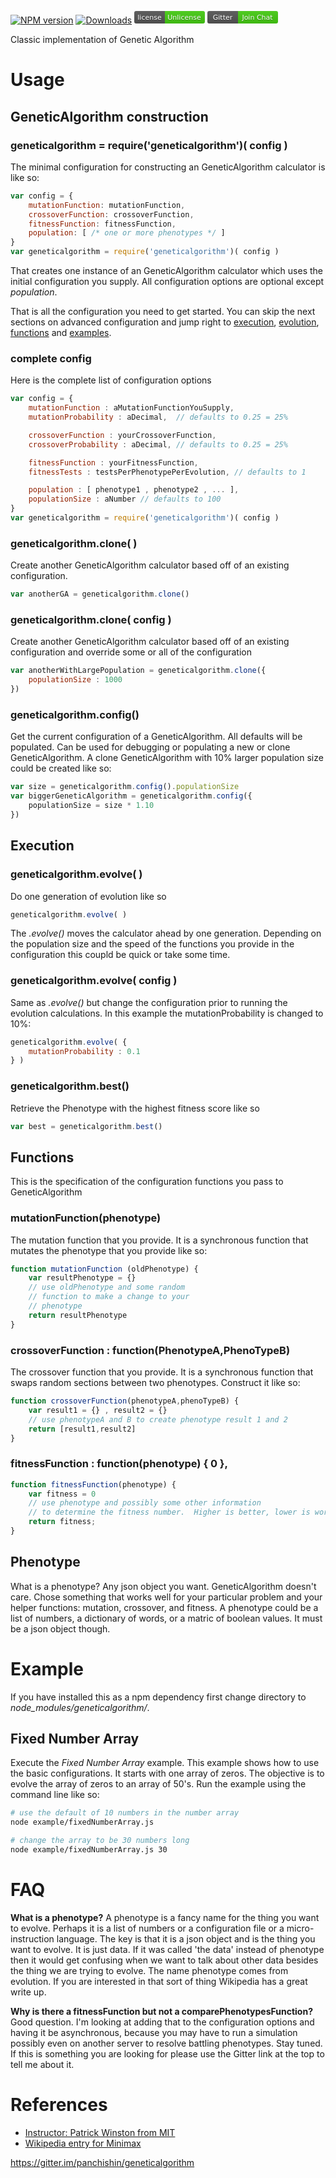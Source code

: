 [![NPM version][npm-image]][npm-url] [![Downloads][downloads-image]][npm-url] [<svg xmlns="http://www.w3.org/2000/svg" width="113" height="20"><linearGradient id="b" x2="0" y2="100%"><stop offset="0" stop-color="#bbb" stop-opacity=".1"/><stop offset="1" stop-opacity=".1"/></linearGradient><mask id="a"><rect width="113" height="20" rx="3" fill="#fff"/></mask><g mask="url(#a)"><path fill="#555" d="M0 0h49v20H0z"/><path fill="#4c1" d="M49 0h64v20H49z"/><path fill="url(#b)" d="M0 0h113v20H0z"/></g><g fill="#fff" text-anchor="middle" font-family="DejaVu Sans,Verdana,Geneva,sans-serif" font-size="11"><text x="24.5" y="15" fill="#010101" fill-opacity=".3">license</text><text x="24.5" y="14">license</text><text x="80" y="15" fill="#010101" fill-opacity=".3">Unlicense</text><text x="80" y="14">Unlicense</text></g></svg>](https://tldrlegal.com/license/unlicense) [<svg xmlns="http://www.w3.org/2000/svg" width="113" height="20"><linearGradient id="b" x2="0" y2="100%"><stop offset="0" stop-color="#bbb" stop-opacity=".1"/><stop offset="1" stop-opacity=".1"/></linearGradient><mask id="a"><rect width="113" height="20" rx="3" fill="#fff"/></mask><g mask="url(#a)"><path fill="#555" d="M0 0h49v20H0z"/><path fill="#4c1" d="M49 0h64v20H49z"/><path fill="url(#b)" d="M0 0h113v20H0z"/></g><g fill="#fff" text-anchor="middle" font-family="DejaVu Sans,Verdana,Geneva,sans-serif" font-size="11"><text x="24.5" y="15" fill="#010101" fill-opacity=".3">Gitter</text><text x="24.5" y="14">Gitter</text><text x="80" y="15" fill="#010101" fill-opacity=".3">Join Chat</text><text x="80" y="14">Join Chat</text></g></svg>](https://gitter.im/panchishin/geneticalgorithm)

Classic implementation of Genetic Algorithm

# Usage

## GeneticAlgorithm construction

### geneticalgorithm = require('geneticalgorithm')( config )
The minimal configuration for constructing an GeneticAlgorithm calculator is like so:

```js
var config = {
    mutationFunction: mutationFunction,
    crossoverFunction: crossoverFunction,
    fitnessFunction: fitnessFunction,
    population: [ /* one or more phenotypes */ ]
}
var geneticalgorithm = require('geneticalgorithm')( config )
```

That creates one instance of an GeneticAlgorithm calculator which uses the initial configuration you supply.  All configuration options are optional except *population*.

That is all the configuration you need to get started.  You can skip the next sections on advanced configuration and jump right to [execution](#execution), [evolution](#geneticalgorithmevolve), [functions](#functions) and [examples](#example).

### complete config
Here is the complete list of configuration options

```js
var config = {
	mutationFunction : aMutationFunctionYouSupply,
	mutationProbability : aDecimal,  // defaults to 0.25 = 25%

	crossoverFunction : yourCrossoverFunction,
	crossoverProbability : aDecimal, // defaults to 0.25 = 25%

	fitnessFunction : yourFitnessFunction,
	fitnessTests : testsPerPhenotypePerEvolution, // defaults to 1

	population : [ phenotype1 , phenotype2 , ... ],
	populationSize : aNumber // defaults to 100
}
var geneticalgorithm = require('geneticalgorithm')( config )
```

### geneticalgorithm.clone( )
Create another GeneticAlgorithm calculator based off of an existing configuration.

```js
var anotherGA = geneticalgorithm.clone()
```

### geneticalgorithm.clone( config )
Create another GeneticAlgorithm calculator based off of an existing configuration and override some or all of the configuration

```js
var anotherWithLargePopulation = geneticalgorithm.clone({
	populationSize : 1000
})
```

### geneticalgorithm.config()
Get the current configuration of a GeneticAlgorithm.  All defaults will be populated.  Can be used for debugging or populating a new or clone GeneticAlgorithm.  A clone GeneticAlgorithm with 10% larger population size could be created like so:
```js
var size = geneticalgorithm.config().populationSize
var biggerGeneticAlgorithm = geneticalgorithm.config({
	populationSize = size * 1.10
})
```

## Execution

### geneticalgorithm.evolve( )
Do one generation of evolution like so
```js
geneticalgorithm.evolve( )
```
The *.evolve()* moves the calculator ahead by one generation.  Depending on the population size and the speed of the functions you provide in the configuration this coupld be quick or take some time.

### geneticalgorithm.evolve( config )
Same as *.evolve()* but change the configuration prior to running the evolution calculations.  In this example the mutationProbability is changed to 10%:
```js
geneticalgorithm.evolve( {
	mutationProbability : 0.1
} )
```

### geneticalgorithm.best()
Retrieve the Phenotype with the highest fitness score like so
```js
var best = geneticalgorithm.best()
```


## Functions
This is the specification of the configuration functions you pass to GeneticAlgorithm

### mutationFunction(phenotype)
The mutation function that you provide.  It is a synchronous function that mutates the phenotype that you provide like so:
```js
function mutationFunction (oldPhenotype) {
	var resultPhenotype = {}
	// use oldPhenotype and some random
	// function to make a change to your
	// phenotype
	return resultPhenotype
}
```

### crossoverFunction : function(PhenotypeA,PhenoTypeB)
The crossover function that you provide.  It is a synchronous function that swaps random sections between two phenotypes.  Construct it like so:
```js
function crossoverFunction(phenotypeA,phenoTypeB) {
	var result1 = {} , result2 = {}
	// use phenotypeA and B to create phenotype result 1 and 2
	return [result1,result2]
}
```

###  fitnessFunction : function(phenotype) { 0 },
```js
function fitnessFunction(phenotype) {
	var fitness = 0
	// use phenotype and possibly some other information
	// to determine the fitness number.  Higher is better, lower is worse.
	return fitness;
}
```

## Phenotype
What is a phenotype?  Any json object you want.  GeneticAlgorithm doesn't care.  Chose something that works well for your particular problem and your helper functions: mutation, crossover, and fitness.  A phenotype could be a list of numbers, a dictionary of words, or a matric of boolean values.  It must be a json object though.


# Example
If you have installed this as a npm dependency first change directory to *node_modules/geneticalgorithm/*.

## Fixed Number Array
Execute the *Fixed Number Array* example.  This example shows how to use the basic configurations.  It starts with one array of zeros.  The objective is to evolve the array of zeros to an array of 50's. Run the example using the command line like so:

```bash
# use the default of 10 numbers in the number array
node example/fixedNumberArray.js

# change the array to be 30 numbers long
node example/fixedNumberArray.js 30
```

# FAQ
**What is a phenotype?**  A phenotype is a fancy name for the thing you want to evolve.  Perhaps it is a list of numbers or a configuration file or a micro-instruction language.  The key is that it is a json object and is the thing you want to evolve.  It is just data.  If it was called 'the data' instead of phenotype then it would get confusing when we want to talk about other data besides the thing we are trying to evolve.  The name phenotype comes from evolution.  If you are interested in that sort of thing Wikipedia has a great write up.

**Why is there a fitnessFunction but not a comparePhenotypesFunction?**  Good question.  I'm looking at adding that to the configuration options and having it be asynchronous, because you may have to run a simulation possibly even on another server to resolve battling phenotypes.  Stay tuned.  If this is something you are looking for please use the Gitter link at the top to tell me about it.


# References

* [Instructor: Patrick Winston from MIT](https://www.youtube.com/watch?v=STjW3eH0Cik)
* [Wikipedia entry for Minimax](https://en.wikipedia.org/wiki/Genetic_Algorithm)


[npm-url]: https://npmjs.org/package/geneticalgorithm
[npm-image]: http://img.shields.io/npm/v/geneticalgorithm.svg
[downloads-image]: http://img.shields.io/npm/dm/geneticalgorithm.svg

https://gitter.im/panchishin/geneticalgorithm